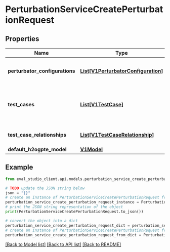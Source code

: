 # PerturbationServiceCreatePerturbationRequest


## Properties

Name | Type | Description | Notes
------------ | ------------- | ------------- | -------------
**perturbator_configurations** | [**List[V1PerturbatorConfiguration]**](V1PerturbatorConfiguration.md) | Required. PerturbatorConfiguration to apply to the parent Test. | [optional] 
**test_cases** | [**List[V1TestCase]**](V1TestCase.md) | Required. List of test cases to perturbate. These are the test cases from the parent test.  TODO: breaks https://google.aip.dev/144 | [optional] 
**test_case_relationships** | [**List[V1TestCaseRelationship]**](V1TestCaseRelationship.md) | Optional. List of relationships between test cases. | [optional] 
**default_h2ogpte_model** | [**V1Model**](V1Model.md) |  | [optional] 

## Example

```python
from eval_studio_client.api.models.perturbation_service_create_perturbation_request import PerturbationServiceCreatePerturbationRequest

# TODO update the JSON string below
json = "{}"
# create an instance of PerturbationServiceCreatePerturbationRequest from a JSON string
perturbation_service_create_perturbation_request_instance = PerturbationServiceCreatePerturbationRequest.from_json(json)
# print the JSON string representation of the object
print(PerturbationServiceCreatePerturbationRequest.to_json())

# convert the object into a dict
perturbation_service_create_perturbation_request_dict = perturbation_service_create_perturbation_request_instance.to_dict()
# create an instance of PerturbationServiceCreatePerturbationRequest from a dict
perturbation_service_create_perturbation_request_from_dict = PerturbationServiceCreatePerturbationRequest.from_dict(perturbation_service_create_perturbation_request_dict)
```
[[Back to Model list]](../README.md#documentation-for-models) [[Back to API list]](../README.md#documentation-for-api-endpoints) [[Back to README]](../README.md)


